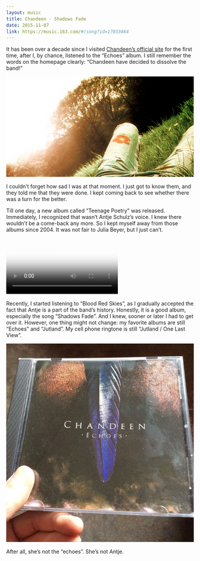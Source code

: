 ```yaml
---
layout: music
title: Chandeen - Shadows Fade
date: 2015-11-07
link: https://music.163.com/#/song?id=17033464
---
```


It has been over a decade since I visited [Chandeen’s official site](https://web.archive.org/web/20040226193420/https://www.chandeen.com/) for the first time, after I, by chance, listened to the “Echoes” album. I still remember the words on the homepage clearly: “Chandeen have decided to dissolve the band!”

![Chandeen](images/chandeen.jpg)

I couldn’t forget how sad I was at that moment. I just got to know them, and they told me that they were done. I kept coming back to see whether there was a turn for the better.

Till one day, a new album called “Teenage Poetry” was released. Immediately, I recognized that wasn’t Antje Schulz’s voice. I knew there wouldn’t be a come-back any more. So I kept myself away from those albums since 2004. It was not fair to Julia Beyer, but I just can’t.

<video src="videos/chandeen-shadows-fade.mp4" poster="images/chandeen-shadows-fade.jpg" preload="metadata" controls></video>

Recently, I started listening to “Blood Red Skies”, as I gradually accepted the fact that Antje is a part of the band’s history. Honestly, it is a good album, especially the song “Shadows Fade”. And I knew, sooner or later I had to get over it. However, one thing might not change: my favorite albums are still “Echoes” and “Jutland”. My cell phone ringtone is still “Jutland / One Last View”.

![Echoes](images/chandeen-echoes.jpg)

After all, she’s not the “echoes”. She’s not Antje.
